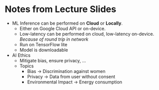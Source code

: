 # Notes from Lecture Slides

* ML Inference can be performed on **Cloud** or **Locally**.
    * Either on Google Cloud API or on-device.
    * Low-latency can be performed on cloud, low-latency on-device. _Because of round trip in network_
    * Run on TensorFlow lite
    * Model is downloadable
* AI Ethics
    * Mitigate bias, ensure privacy, ...
    * Topics
        * Bias $\rightarrow$ Discrimination against women
        * Privacy $\rightarrow$ Data from user without consent
        * Environmental Impact $\rightarrow$ Energy consumption



